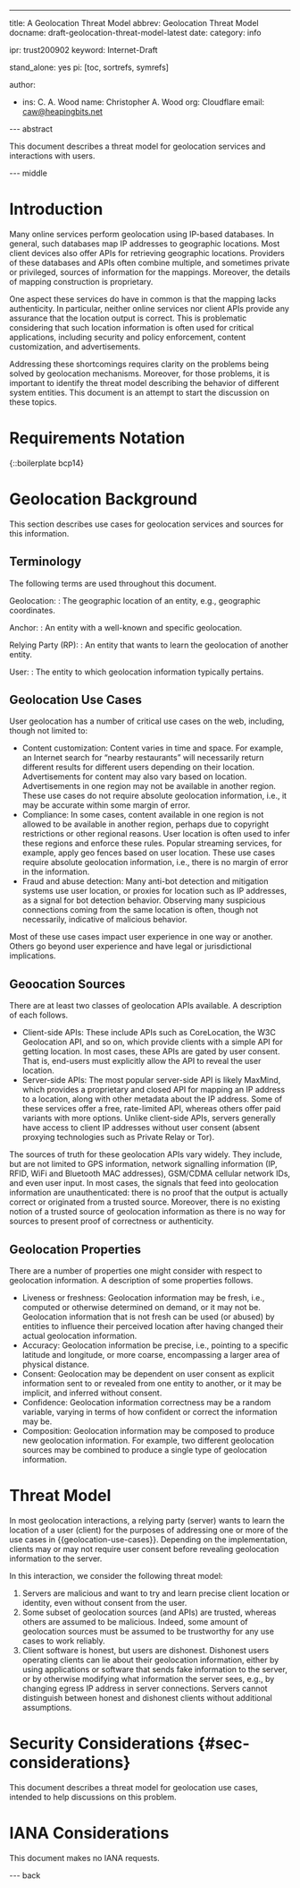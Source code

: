 ---
title: A Geolocation Threat Model
abbrev: Geolocation Threat Model
docname: draft-geolocation-threat-model-latest
date:
category: info

ipr: trust200902
keyword: Internet-Draft

stand_alone: yes
pi: [toc, sortrefs, symrefs]

author:
 -  ins: C. A. Wood
    name: Christopher A. Wood
    org: Cloudflare
    email: caw@heapingbits.net

--- abstract

This document describes a threat model for geolocation services and interactions with users.

--- middle

# Introduction

Many online services perform geolocation using IP-based databases. In general, such databases
map IP addresses to geographic locations. Most client devices also offer APIs for retrieving
geographic locations. Providers of these databases and APIs often combine multiple, and sometimes
private or privileged, sources of information for the mappings. Moreover, the details of mapping
construction is proprietary.

One aspect these services do have in common is that the mapping lacks authenticity. In particular,
neither online services nor client APIs provide any assurance that the location output is correct.
This is problematic considering that such location information is often used for critical applications,
including security and policy enforcement, content customization, and advertisements.

Addressing these shortcomings requires clarity on the problems being solved by geolocation mechanisms.
Moreover, for those problems, it is important to identify the threat model describing the behavior
of different system entities. This document is an attempt to start the discussion on these topics.

# Requirements Notation

{::boilerplate bcp14}

# Geolocation Background

This section describes use cases for geolocation services and sources
for this information.

## Terminology

The following terms are used throughout this document.

Geolocation:
: The geographic location of an entity, e.g., geographic coordinates.

Anchor:
: An entity with a well-known and specific geolocation.

Relying Party (RP):
: An entity that wants to learn the geolocation of another entity.

User:
: The entity to which geolocation information typically pertains.

## Geolocation Use Cases

User geolocation has a number of critical use cases on the web, including, though not limited to:

- Content customization: Content varies in time and space. For example, an Internet
  search for “nearby restaurants” will necessarily return different results for
  different users depending on their location. Advertisements for content may also
  vary based on location. Advertisements in one region may not be available in another region.
  These use cases do not require absolute geolocation information, i.e., it may be accurate
  within some margin of error.
- Compliance: In some cases, content available in one region is not allowed to be available
  in another region, perhaps due to copyright restrictions or other regional reasons. User
  location is often used to infer these regions and enforce these rules. Popular streaming
  services, for example, apply geo fences based on user location. These use cases require
  absolute geolocation information, i.e., there is no margin of error in the information.
- Fraud and abuse detection: Many anti-bot detection and mitigation systems use user location,
  or proxies for location such as IP addresses, as a signal for bot detection behavior.
  Observing many suspicious connections coming from the same location is often, though not
  necessarily, indicative of malicious behavior.

Most of these use cases impact user experience in one way or another. Others go beyond user
experience and have legal or jurisdictional implications.

## Geoocation Sources

There are at least two classes of geolocation APIs available. A description of each follows.

- Client-side APIs: These include APIs such as CoreLocation, the W3C Geolocation API,
  and so on, which provide clients with a simple API for getting location. In most cases,
  these APIs are gated by user consent. That is, end-users must explicitly allow the API
  to reveal the user location.
- Server-side APIs: The most popular server-side API is likely MaxMind, which provides
  a proprietary and closed API for mapping an IP address to a location, along with other
  metadata about the IP address. Some of these services offer a free, rate-limited API,
  whereas others offer paid variants with more options. Unlike client-side APIs, servers
  generally have access to client IP addresses without user consent (absent proxying
  technologies such as Private Relay or Tor).

The sources of truth for these geolocation APIs vary widely. They include, but are not
limited to GPS information, network signalling information (IP, RFID, WiFi and Bluetooth
MAC addresses), GSM/CDMA cellular network IDs, and even user input. In most cases, the
signals that feed into geolocation information are unauthenticated: there is no proof
that the output is actually correct or originated from a trusted source. Moreover, there
is no existing notion of a trusted source of geolocation information as there is no way
for sources to present proof of correctness or authenticity.

## Geolocation Properties

There are a number of properties one might consider with respect to geolocation information.
A description of some properties follows.

- Liveness or freshness: Geolocation information may be fresh, i.e., computed or otherwise
  determined on demand, or it may not be. Geolocation information that is not fresh can be
  used (or abused) by entities to influence their perceived location after having changed
  their actual geolocation information.
- Accuracy: Geolocation information be precise, i.e., pointing to a specific latitude and
  longitude, or more coarse, encompassing a larger area of physical distance.
- Consent: Geolocation may be dependent on user consent as explicit information sent to
  or revealed from one entity to another, or it may be implicit, and inferred without consent.
- Confidence: Geolocation information correctness may be a random variable, varying in
  terms of how confident or correct the information may be.
- Composition: Geolocation information may be composed to produce new geolocation information.
  For example, two different geolocation sources may be combined to produce a single type
  of geolocation information.

# Threat Model

In most geolocation interactions, a relying party (server) wants to learn the location
of a user (client) for the purposes of addressing one or more of the use cases in
{{geolocation-use-cases}}. Depending on the implementation, clients may or may not
require user consent before revealing geolocation information to the server.

In this interaction, we consider the following threat model:

1. Servers are malicious and want to try and learn precise client location or identity,
   even without consent from the user.
1. Some subset of geolocation sources (and APIs) are trusted, whereas others are assumed
   to be malicious. Indeed, some amount of geolocation sources must be assumed to be
   trustworthy for any use cases to work reliably.
1. Client software is honest, but users are dishonest. Dishonest users operating clients
   can lie about their geolocation information, either by using applications or software
   that sends fake information to the server, or by otherwise modifying what information the
   server sees, e.g., by changing egress IP address in server connections. Servers cannot
   distinguish between honest and dishonest clients without additional assumptions.

# Security Considerations {#sec-considerations}

This document describes a threat model for geolocation use cases, intended to help
discussions on this problem.

# IANA Considerations

This document makes no IANA requests.

--- back


